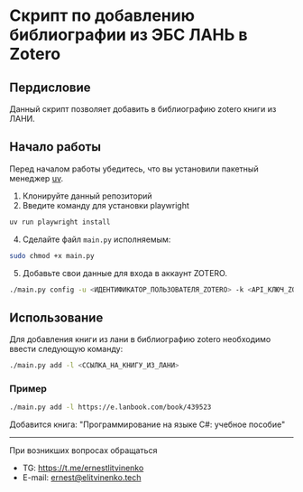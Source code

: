 # Скрипт по добавлению библиографии из ЭБС ЛАНЬ в Zotero

## Пердисловие

Данный скрипт позволяет добавить в библиографию zotero книги из ЛАНИ.

## Начало работы

Перед началом работы убедитесь, что вы установили пакетный
менеджер [uv](https://docs.astral.sh/uv/getting-started/installation/).

1. Клонируйте данный репозиторий
1. Введите команду для установки playwright

```bash 
uv run playwright install
```

4. Сделайте файл `main.py` исполняемым:
```bash
sudo chmod +x main.py
```
5. Добавьте свои данные для входа в аккаунт ZOTERO.

```bash
./main.py config -u <ИДЕНТИФИКАТОР_ПОЛЬЗОВАТЕЛЯ_ZOTERO> -k <API_КЛЮЧ_ZOTERO>
```

## Использование

Для добавления книги из лани в библиографию zotero необходимо ввести следующую команду:

```bash
./main.py add -l <ССЫЛКА_НА_КНИГУ_ИЗ_ЛАНИ>
```

### Пример
```bash
./main.py add -l https://e.lanbook.com/book/439523
```
Добавится книга: "Программирование на языке C#: учебное пособие"

---
При возникших вопросах обращаться 
- TG: https://t.me/ernestlitvinenko
- E-mail: [ernest@elitvinenko.tech](mailto:ernest@elitvinenko.tech)
